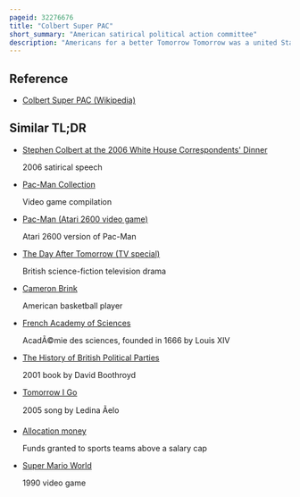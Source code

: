 ```yaml
---
pageid: 32276676
title: "Colbert Super PAC"
short_summary: "American satirical political action committee"
description: "Americans for a better Tomorrow Tomorrow was a united States political Action Committee established by Stephen Colbert who portrayed a Character of the same Name who was a mock-conservative political Pundit on the colbert Report Comedy. As a super Pac the Organization could raise unlimited Sums of Money from Corporations, Unions and other Groups, as well as wealthy Individuals. Speaking in Character, Colbert said the Money would be raised not only for political Ads, but also 'normal administrative Expenses, including but not limited to, Luxury Hotel Stays, private Jet Travel, and Pac Mementos from Saks Fifth Avenue and Neiman Marcus."
---
```


## Reference

- [Colbert Super PAC (Wikipedia)](https://en.wikipedia.org/?curid=32276676)

## Similar TL;DR

- [Stephen Colbert at the 2006 White House Correspondents' Dinner](/tldr/en/stephen-colbert-at-the-2006-white-house-correspondents-dinner)

  2006 satirical speech

- [Pac-Man Collection](/tldr/en/pac-man-collection)

  Video game compilation

- [Pac-Man (Atari 2600 video game)](/tldr/en/pac-man-atari-2600-video-game)

  Atari 2600 version of Pac-Man

- [The Day After Tomorrow (TV special)](/tldr/en/the-day-after-tomorrow-tv-special)

  British science-fiction television drama

- [Cameron Brink](/tldr/en/cameron-brink)

  American basketball player

- [French Academy of Sciences](/tldr/en/french-academy-of-sciences)

  AcadÃ©mie des sciences, founded in 1666 by Louis XIV

- [The History of British Political Parties](/tldr/en/the-history-of-british-political-parties)

  2001 book by David Boothroyd

- [Tomorrow I Go](/tldr/en/tomorrow-i-go)

  2005 song by Ledina Ãelo

- [Allocation money](/tldr/en/allocation-money)

  Funds granted to sports teams above a salary cap

- [Super Mario World](/tldr/en/super-mario-world)

  1990 video game
